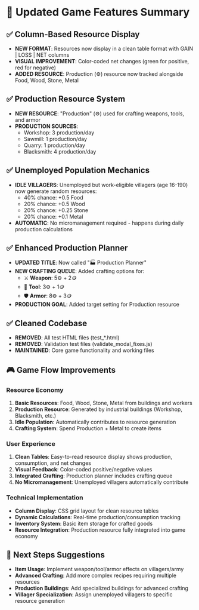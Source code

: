 # 🎉 Updated Game Features Summary

## ✅ **Column-Based Resource Display**
- **NEW FORMAT**: Resources now display in a clean table format with GAIN | LOSS | NET columns
- **VISUAL IMPROVEMENT**: Color-coded net changes (green for positive, red for negative)
- **ADDED RESOURCE**: Production (⚙️) resource now tracked alongside Food, Wood, Stone, Metal

## ✅ **Production Resource System**
- **NEW RESOURCE**: "Production" (⚙️) used for crafting weapons, tools, and armor
- **PRODUCTION SOURCES**:
  - Workshop: 3 production/day
  - Sawmill: 1 production/day  
  - Quarry: 1 production/day
  - Blacksmith: 4 production/day

## ✅ **Unemployed Population Mechanics**
- **IDLE VILLAGERS**: Unemployed but work-eligible villagers (age 16-190) now generate random resources:
  - 40% chance: +0.5 Food
  - 20% chance: +0.5 Wood  
  - 20% chance: +0.25 Stone
  - 20% chance: +0.1 Metal
- **AUTOMATIC**: No micromanagement required - happens during daily production calculations

## ✅ **Enhanced Production Planner**
- **UPDATED TITLE**: Now called "🏭 Production Planner"
- **NEW CRAFTING QUEUE**: Added crafting options for:
  - ⚔️ **Weapon**: 5⚙️ + 2🪙
  - 🔨 **Tool**: 3⚙️ + 1🪙  
  - 🛡️ **Armor**: 8⚙️ + 3🪙
- **PRODUCTION GOAL**: Added target setting for Production resource

## ✅ **Cleaned Codebase**
- **REMOVED**: All test HTML files (test_*.html)
- **REMOVED**: Validation test files (validate_modal_fixes.js)
- **MAINTAINED**: Core game functionality and working files

## 🎮 **Game Flow Improvements**

### **Resource Economy**
1. **Basic Resources**: Food, Wood, Stone, Metal from buildings and workers
2. **Production Resource**: Generated by industrial buildings (Workshop, Blacksmith, etc.)
3. **Idle Population**: Automatically contributes to resource generation
4. **Crafting System**: Spend Production + Metal to create items

### **User Experience**
1. **Clean Tables**: Easy-to-read resource display shows production, consumption, and net changes
2. **Visual Feedback**: Color-coded positive/negative values
3. **Integrated Crafting**: Production planner includes crafting queue
4. **No Micromanagement**: Unemployed villagers automatically contribute

### **Technical Implementation**
- **Column Display**: CSS grid layout for clean resource tables
- **Dynamic Calculations**: Real-time production/consumption tracking
- **Inventory System**: Basic item storage for crafted goods
- **Resource Integration**: Production resource fully integrated into game economy

## 🔄 **Next Steps Suggestions**
- **Item Usage**: Implement weapon/tool/armor effects on villagers/army
- **Advanced Crafting**: Add more complex recipes requiring multiple resources
- **Production Buildings**: Add specialized buildings for advanced crafting
- **Villager Specialization**: Assign unemployed villagers to specific resource generation
